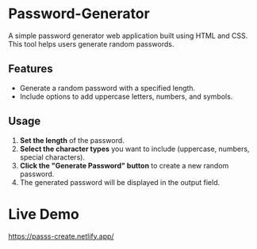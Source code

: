 # Password-Generator

A simple password generator web application built using HTML and CSS. This tool helps users generate random passwords.

## Features

- Generate a random password with a specified length.
- Include options to add uppercase letters, numbers, and symbols.

## Usage

1. **Set the length** of the password.
2. **Select the character types** you want to include (uppercase, numbers, special characters).
3. **Click the "Generate Password" button** to create a new random password.
4. The generated password will be displayed in the output field.

# Live Demo
https://passs-create.netlify.app/
